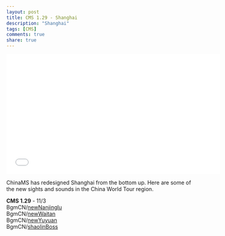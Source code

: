 ```yaml
---
layout: post
title: CMS 1.29 - Shanghai
description: "Shanghai"
tags: [CMS]
comments: true
share: true
---
```


<iframe width="560" height="315" src="//www.youtube.com/embed/videoseries?list=PLARr36qkoiWZgOr2OSGnGUBX5cbIDsWbQ" frameborder="0" allowfullscreen></iframe>

ChinaMS has redesigned Shanghai from the bottom up. Here are some of the new sights and sounds in the China World Tour region.  

<b>CMS 1.29</b> - 11/3  
BgmCN/<a href="http://youtu.be/oOq9gzCv0cA">newNanjinglu</a>  
BgmCN/<a href="http://youtu.be/Ja5gUkJkNmM">newWaitan</a>  
BgmCN/<a href="http://youtu.be/6JSJ0emRED4">newYuyuan</a>  
BgmCN/<a href="http://youtu.be/wgjqL3HsiZg">shaolinBoss</a>
